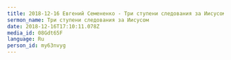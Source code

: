 ```yaml
---
title: 2018-12-16 Евгений Семененко - Три ступени следования за Иисусом
sermon_name: Три ступени следования за Иисусом
date: 2018-12-16T17:10:11.078Z
media_id: 08Gdt65F
language: Ru
person_id: my63nvyg
---
```


